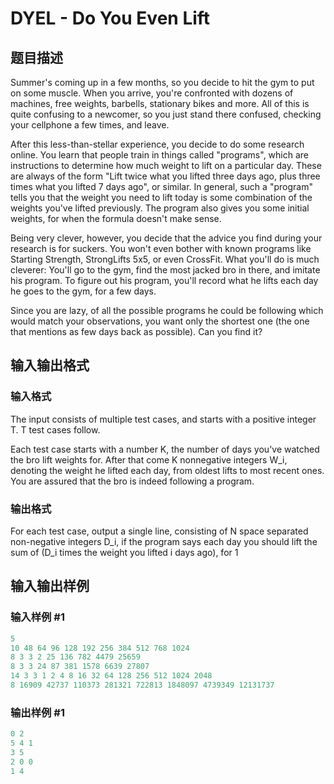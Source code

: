 # DYEL - Do You Even Lift

## 题目描述

Summer's coming up in a few months, so you decide to hit the gym to put on some muscle. When you arrive, you're confronted with dozens of machines, free weights, barbells, stationary bikes and more. All of this is quite confusing to a newcomer, so you just stand there confused, checking your cellphone a few times, and leave.

After this less-than-stellar experience, you decide to do some research online. You learn that people train in things called "programs", which are instructions to determine how much weight to lift on a particular day. These are always of the form "Lift twice what you lifted three days ago, plus three times what you lifted 7 days ago", or similar. In general, such a "program" tells you that the weight you need to lift today is some combination of the weights you've lifted previously. The program also gives you some initial weights, for when the formula doesn't make sense.

Being very clever, however, you decide that the advice you find during your research is for suckers. You won't even bother with known programs like Starting Strength, StrongLifts 5x5, or even CrossFit. What you'll do is much cleverer: You'll go to the gym, find the most jacked bro in there, and imitate his program. To figure out his program, you'll record what he lifts each day he goes to the gym, for a few days.

Since you are lazy, of all the possible programs he could be following which would match your observations, you want only the shortest one (the one that mentions as few days back as possible). Can you find it?

## 输入输出格式

### 输入格式

The input consists of multiple test cases, and starts with a positive integer T. T test cases follow.

Each test case starts with a number K, the number of days you've watched the bro lift weights for. After that come K nonnegative integers W\_i, denoting the weight he lifted each day, from oldest lifts to most recent ones. You are assured that the bro is indeed following a program.

### 输出格式

For each test case, output a single line, consisting of N space separated non-negative integers D\_i, if the program says each day you should lift the sum of (D\_i times the weight you lifted i days ago), for 1

## 输入输出样例

### 输入样例 #1

```cpp
5
10 48 64 96 128 192 256 384 512 768 1024
8 3 3 2 25 136 782 4479 25659 
8 3 3 24 87 381 1578 6639 27807
14 3 3 1 2 4 8 16 32 64 128 256 512 1024 2048 
8 16909 42737 110373 281321 722813 1848097 4739349 12131737
```


### 输出样例 #1

```cpp
0 2
5 4 1
3 5
2 0 0
1 4
```


